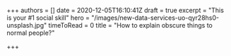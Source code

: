 +++
authors = []
date = 2020-12-05T16:10:41Z
draft = true
excerpt = "This is your #1 social skill"
hero = "/images/new-data-services-uo-qyr28hs0-unsplash.jpg"
timeToRead = 0
title = "How to explain obscure things to normal people?"

+++
